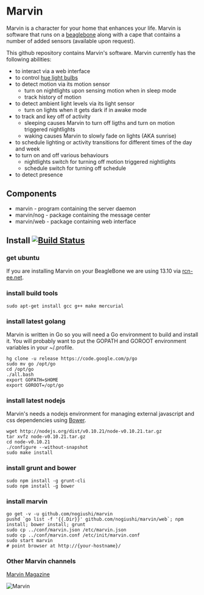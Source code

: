 Marvin
======

Marvin is a character for your home that enhances your life. Marvin is software that runs on a [beaglebone](http://beagleboard.org/bone) along with a cape that contains a number of added sensors (available upon request).

This github repository contains Marvin's software. Marvin currently has the following abilities:

* to interact via a web interface
* to control [hue light bulbs](http://www.meethue.com/)
* to detect motion via its motion sensor
  * turn on nightlights upon sensing motion when in sleep mode
  * track history of motion
* to detect ambient light levels via its light sensor
  * turn on lights when it gets dark if in awake mode
* to track and key off of activity
  * sleeping causes Marvin to turn off ligths and turn on motion triggered nightlights
  * waking causes Marvin to slowly fade on lights (AKA sunrise)
* to schedule lighting or activity transitions for different times of the day and week
* to turn on and off various behaviours
  * nightlights switch for turning off motion triggered nightlights
  * schedule switch for turning off schedule
* to detect presence

## Components ##

* marvin - program containing the server daemon
* marvin/nog - package containing the message center
* marvin/web - package containing web interface

## Install [![Build Status](https://api.travis-ci.org/nogiushi/marvin.png?branch=master)](https://travis-ci.org/nogiushi/marvin) ##

### get ubuntu 

If you are installing Marvin on your BeagleBone we are using 13.10 via [rcn-ee.net](https://rcn-ee.net/deb/flasher/saucy/BBB-eMMC-flasher-ubuntu-13.10-2013-10-25.img.xz).

### install build tools

    sudo apt-get install gcc g++ make mercurial

### install latest golang

Marvin is written in Go so you will need a Go environment to build and install
it. You will probably want to put the GOPATH and GOROOT environment variables
in your ~/.profile.

    hg clone -u release https://code.google.com/p/go
    sudo mv go /opt/go
    cd /opt/go
    ./all.bash
    export GOPATH=$HOME
    export GOROOT=/opt/go

### install latest nodejs

Marvin's needs a nodejs environment for managing external javascript and css
dependencies using [Bower](https://github.com/bower/bower).

    wget http://nodejs.org/dist/v0.10.21/node-v0.10.21.tar.gz
    tar xvfz node-v0.10.21.tar.gz
    cd node-v0.10.21
    ./configure --without-snapshot
    sudo make install

### install grunt and bower

	sudo npm install -g grunt-cli
	sudo npm install -g bower

### install marvin

    go get -v -u github.com/nogiushi/marvin
    pushd `go list -f '{{.Dir}}' github.com/nogiushi/marvin/web`; npm install; bower install; grunt
    sudo cp ../conf/marvin.json /etc/marvin.json
    sudo cp ../conf/marvin.conf /etc/init/marvin.conf
    sudo start marvin
    # point browser at http://{your-hostname}/

### Other Marvin channels

[Marvin Magazine](http://flip.it/MBhif)

![Marvin](https://raw.github.com/nogiushi/marvin/master/web/images/robot.png)
